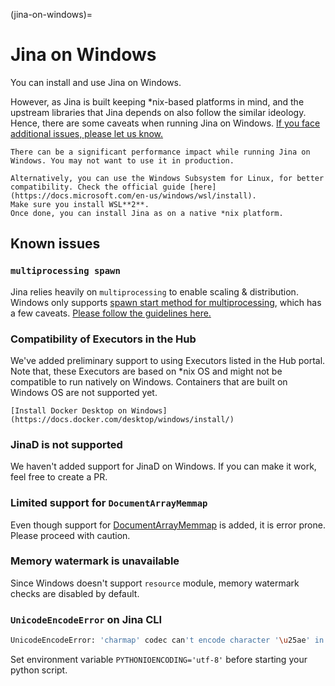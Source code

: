 (jina-on-windows)=
# Jina on Windows

You can install and use Jina on Windows.

However, as Jina is built keeping *nix-based platforms in mind, and the upstream libraries that Jina depends on also follow the similar ideology. Hence, there are some caveats when running Jina on Windows. [If you face additional issues, please let us know.](https://github.com/jina-ai/jina/issues/)

```{caution}
There can be a significant performance impact while running Jina on Windows. You may not want to use it in production.
```

```{tip}
Alternatively, you can use the Windows Subsystem for Linux, for better compatibility. Check the official guide [here](https://docs.microsoft.com/en-us/windows/wsl/install).
Make sure you install WSL**2**.
Once done, you can install Jina as on a native *nix platform.
```

## Known issues

### `multiprocessing spawn`

Jina relies heavily on `multiprocessing` to enable scaling & distribution. Windows only supports [spawn start method for multiprocessing](https://docs.python.org/3/library/multiprocessing.html#the-spawn-and-forkserver-start-methods), which has a few caveats. [Please follow the guidelines here.](../../../fundamentals/flow/remarks#multiprocessing-spawn)

### Compatibility of Executors in the Hub

We've added preliminary support to using Executors listed in the Hub portal. Note that, these Executors are based on *nix OS and might not be compatible to run natively on Windows. Containers that are built on Windows OS are not supported yet. 


```{seealso}
[Install Docker Desktop on Windows](https://docs.docker.com/desktop/windows/install/)
```

### JinaD is not supported

We haven't added support for JinaD on Windows. If you can make it work, feel free to create a PR.

### Limited support for `DocumentArrayMemmap`

Even though support for [DocumentArrayMemmap](../../fundamentals/document/documentarraymemmap-api) is added, it is error prone. Please proceed with caution.

### Memory watermark is unavailable 

Since Windows doesn't support `resource` module, memory watermark checks are disabled by default.


### `UnicodeEncodeError` on Jina CLI

```bash
UnicodeEncodeError: 'charmap' codec can't encode character '\u25ae' in position : character maps to <undefined>
```
Set environment variable `PYTHONIOENCODING='utf-8'` before starting your python script.

